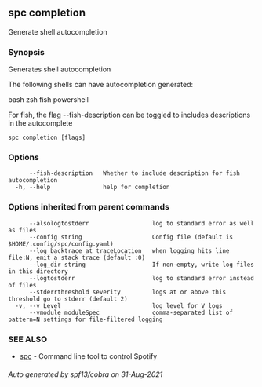 ## spc completion

Generate shell autocompletion

### Synopsis

Generates shell autocompletion

The following shells can have autocompletion generated:

bash
zsh
fish
powershell

For fish, the flag --fish-description can be toggled to includes descriptions in the autocomplete

```
spc completion [flags]
```

### Options

```
      --fish-description   Whether to include description for fish autocompletion
  -h, --help               help for completion
```

### Options inherited from parent commands

```
      --alsologtostderr                  log to standard error as well as files
      --config string                    Config file (default is $HOME/.config/spc/config.yaml)
      --log_backtrace_at traceLocation   when logging hits line file:N, emit a stack trace (default :0)
      --log_dir string                   If non-empty, write log files in this directory
      --logtostderr                      log to standard error instead of files
      --stderrthreshold severity         logs at or above this threshold go to stderr (default 2)
  -v, --v Level                          log level for V logs
      --vmodule moduleSpec               comma-separated list of pattern=N settings for file-filtered logging
```

### SEE ALSO

* [spc](spc.md)	 - Command line tool to control Spotify

###### Auto generated by spf13/cobra on 31-Aug-2021
